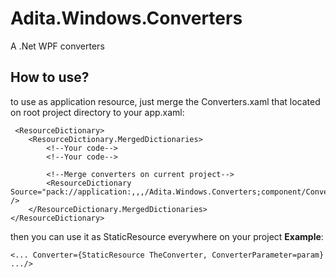 # Adita.Windows.Converters
A .Net WPF converters

## How to use?

to use as application resource, just merge the Converters.xaml that located on root project directory to your app.xaml:
```
 <ResourceDictionary>
    <ResourceDictionary.MergedDictionaries>
        <!--Your code-->
        <!--Your code-->
        
        <!--Merge converters on current project-->
        <ResourceDictionary Source="pack://application:,,,/Adita.Windows.Converters;component/Converters.xaml" />
    </ResourceDictionary.MergedDictionaries>
</ResourceDictionary>
```

then you can use it as StaticResource everywhere on your project
**Example**:
```
<... Converter={StaticResource TheConverter, ConverterParameter=param} .../>
```
